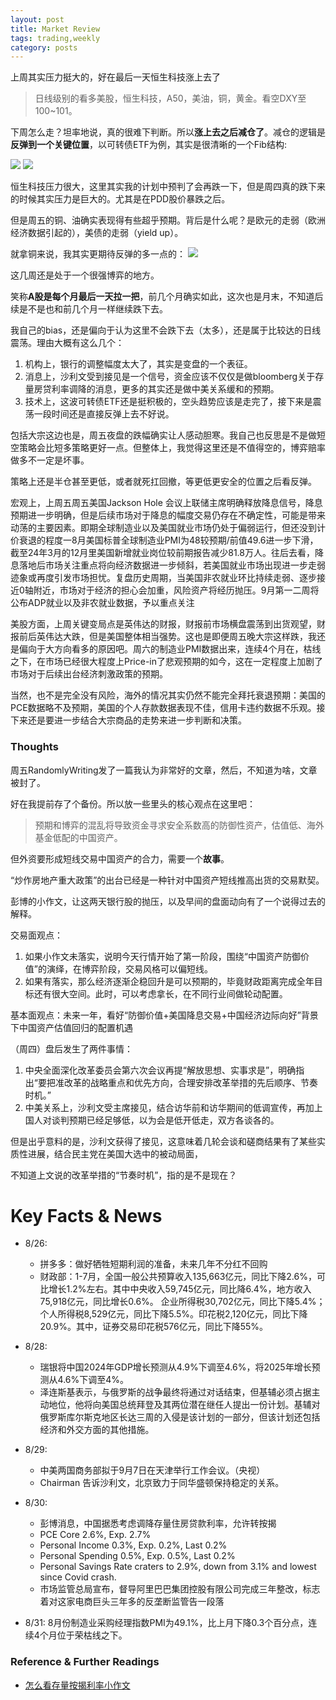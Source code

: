 ```yaml
---
layout: post
title: Market Review
tags: trading,weekly
category: posts
---
```


上周其实压力挺大的，好在最后一天恒生科技涨上去了
> 日线级别的看多美股，恒生科技，A50，美油，铜，黄金。看空DXY至100~101。

下周怎么走？坦率地说，真的很难下判断。所以**涨上去之后减仓了**。减仓的逻辑是**反弹到一个关键位置**，以可转债ETF为例，其实是很清晰的一个Fib结构:

![](https://crsando.github.io/images/2024-08-31/511380.jfif)
![](https://crsando.github.io/images/2024-08-31/hstech.jfif)

恒生科技压力很大，这里其实我的计划中预判了会再跌一下，但是周四真的跌下来的时候其实压力是巨大的。尤其是在PDD股价暴跌之后。

但是周五的铜、油确实表现得有些超乎预期。背后是什么呢？是欧元的走弱（欧洲经济数据引起的），美债的走弱（yield up）。

就拿铜来说，我其实更期待反弹的多一点的：
![](https://crsando.github.io/images/2024-08-31/copper.webp)

这几周还是处于一个很强博弈的地方。

笑称**A股是每个月最后一天拉一把**，前几个月确实如此，这次也是月末，不知道后续是不是也和前几个月一样继续跌下去。

我自己的bias，还是偏向于认为这里不会跌下去（太多），还是属于比较达的日线震荡。理由大概有这么几个：

1. 机构上，银行的调整幅度太大了，其实是变盘的一个表征。
2. 消息上，沙利文受到接见是一个信号，资金应该不仅仅是做bloomberg关于存量房贷利率调降的消息，更多的其实还是做中美关系缓和的预期。
3. 技术上，这波可转债ETF还是挺积极的，空头趋势应该是走完了，接下来是震荡一段时间还是直接反弹上去不好说。

包括大宗这边也是，周五夜盘的跌幅确实让人感动胆寒。我自己也反思是不是做短空策略会比短多策略更好一点。但整体上，我觉得这里还是不值得空的，博弈赔率做多不一定是坏事。

策略上还是半仓甚至更低，或者就死扛回撤，等更低更安全的位置之后看反弹。

宏观上，上周五周五美国Jackson Hole 会议上联储主席明确释放降息信号，降息预期进一步明确，但是后续市场对于降息的幅度交易仍存在不确定性，可能是带来动荡的主要因素。即期全球制造业以及美国就业市场仍处于偏弱运行，但还没到计价衰退的程度一8月美国标普全球制造业PMI为48较预期/前值49.6进一步下滑，截至24年3月的12月里美国新增就业岗位较前期报告减少81.8万人。往后去看，降息落地后市场关注重点将向经济数据进一步倾斜，若美国就业市场出现进一步走弱迹象或再度引发市场担忧。复盘历史周期，当美国非农就业环比持续走弱、逐步接近0轴附近，市场对于经济的担心会加重，风险资产将经历抛压。9月第一二周将公布ADP就业以及非农就业数据，予以重点关注

美股方面，上周关键变局点是英伟达的财报，财报前市场横盘震荡到出货观望，财报前后英伟达大跌，但是美国整体相当强势。这也是即便周五晚大宗这样跌，我还是偏向于大方向看多的原因吧。周六的制造业PMI数据出来，连续4个月在，枯线之下，在市场已经很大程度上Price-in了悲观预期的如今，这在一定程度上加剧了市场对于后续出台经济刺激政策的预期。

当然，也不是完全没有风险，海外的情况其实仍然不能完全拜托衰退预期：美国的PCE数据略不及预期，美国的个人存款数据表现不佳，信用卡违约数据不乐观。接下来还是要进一步结合大宗商品的走势来进一步判断和决策。

### Thoughts

周五RandomlyWriting发了一篇我认为非常好的文章，然后，不知道为啥，文章被封了。

好在我提前存了个备份。所以放一些里头的核心观点在这里吧：

> 预期和博弈的混乱将导致资金寻求安全系数高的防御性资产，估值低、海外基金低配的中国资产。

但外资要形成短线交易中国资产的合力，需要一个**故事**。

“炒作房地产重大政策”的出台已经是一种针对中国资产短线推高出货的交易默契。

彭博的小作文，让这两天银行股的抛压，以及早间的盘面动向有了一个说得过去的解释。

交易面观点：

1. 如果小作文未落实，说明今天行情开始了第一阶段，围绕“中国资产防御价值”的演绎，在博弈阶段，交易风格可以偏短线。
2. 如果有落实，那么经济逐渐企稳回升是可以预期的，毕竟财政距离完成全年目标还有很大空间。此时，可以考虑拿长，在不同行业间做轮动配置。

基本面观点：未来一年，看好“防御价值+美国降息交易+中国经济边际向好”背景下中国资产估值回归的配置机遇

（周四）盘后发生了两件事情：

1. 中央全面深化改革委员会第六次会议再提“解放思想、实事求是”，明确指出“要把准改革的战略重点和优先方向，合理安排改革举措的先后顺序、节奏时机。”
2. 中美关系上，沙利文受主席接见，结合访华前和访华期间的低调宣传，再加上国人对谈判预期已经足够低，以为会是低开低走，双方各谈各的。

但是出乎意料的是，沙利文获得了接见，这意味着几轮会谈和磋商结果有了某些实质性进展，结合民主党在美国大选中的被动局面，

不知道上文说的改革举措的“节奏时机”，指的是不是现在？

# Key Facts & News

- 8/26:
    - 拼多多：做好牺牲短期利润的准备，未来几年不分红不回购
    - 财政部：1-7月，全国一般公共预算收入135,663亿元，同比下降2.6%，可比增长1.2%左右。其中中央收入59,745亿元，同比降6.4%，地方收入75,918亿元，同比增长0.6%。 企业所得税30,702亿元，同比下降5.4%； 个人所得税8,529亿元，同比下降5.5%。印花税2,120亿元，同比下降20.9%。其中，证券交易印花税576亿元，同比下降55%。 

- 8/28: 
    - 瑞银将中国2024年GDP增长预测从4.9%下调至4.6%，将2025年增长预测从4.6%下调至4%。
    - 泽连斯基表示，与俄罗斯的战争最终将通过对话结束，但基辅必须占据主动地位，他将向美国总统拜登及其两位潜在继任人提出一份计划。基辅对俄罗斯库尔斯克地区长达三周的入侵是该计划的一部分，但该计划还包括经济和外交方面的其他措施。
- 8/29: 
    - 中美两国商务部拟于9月7日在天津举行工作会议。（央视）
    - Chairman 告诉沙利文，北京致力于同华盛顿保持稳定的关系。
- 8/30: 
    - 彭博消息，中国据悉考虑调降存量住房贷款利率，允许转按揭
    - PCE Core 2.6%, Exp. 2.7%
    - Personal Income 0.3%, Exp. 0.2%, Last 0.2%
    - Personal Spending 0.5%, Exp. 0.5%, Last 0.2%
    - Personal Savings Rate craters to 2.9%, down from 3.1% and lowest since Covid crash.
    - 市场监管总局宣布，督导阿里巴巴集团控股有限公司完成三年整改，标志着对这家电商巨头三年多的反垄断监管告一段落
- 8/31: 8月份制造业采购经理指数PMI为49.1%，比上月下降0.3个百分点，连续4个月位于荣枯线之下。


### Reference & Further Readings

- [怎么看存量按揭利率小作文](https://mp.weixin.qq.com/s/k2YqUP7fV7P-gMJjBQITjg)
